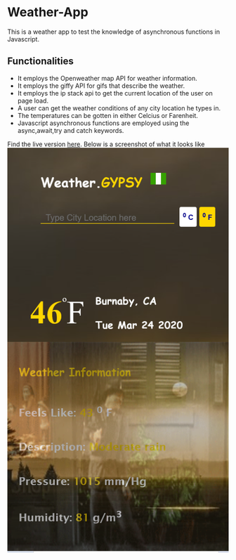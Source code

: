 # Weather-App
This is a weather app to test the knowledge of asynchronous functions in Javascript.

## Functionalities
* It employs the Openweather map API for weather information.
* It employs the giffy API for gifs that describe the weather.
* It employs the ip stack api to get the current location of the user on page load.
* A user can get the weather conditions of any city location he types in.
* The temperatures can be gotten in either Celcius or Farenheit.
* Javascript asynchronous functions are employed using the async,await,try and catch keywords.

Find the live version [here](http://weather-gypsy.herokuapp.com/).
Below is a screenshot of what it looks like
![Image](/src/weather.png)
